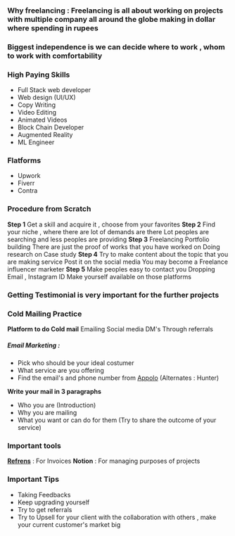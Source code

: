 
### Why freelancing : Freelancing is all about working on projects with multiple company all around the globe making in dollar where spending in rupees

### Biggest independence is we can decide where to work , whom to work with comfortability

### High Paying Skills

- Full Stack web developer
- Web design (UI/UX)
- Copy Writing 
- Video Editing
- Animated Videos
- Block Chain Developer
- Augmented Reality
- ML Engineer

### Flatforms

- Upwork
- Fiverr 
- Contra

### Procedure from Scratch

**Step 1**
    Get a skill and acquire it , choose from your favorites
**Step 2**
	  Find your niche , where there are lot of demands are there
	  Lot peoples are searching and less peoples are providing
**Step 3**
	  Freelancing Portfolio building 
	  There are just the proof of works that you have worked on
	  Doing research on Case study 
**Step 4**
	  Try to make content about the topic that you are making service 
	  Post it on the social media 
	  You may become a Freelance influencer marketer
**Step 5**
	  Make peoples easy to contact you 
		  Dropping Email , Instagram ID
	  Make yourself available on those platforms
### Getting Testimonial is very important for the further projects

### Cold Mailing Practice

**Platform to do Cold mail**
	 Emailing 
	 Social media DM's
	 Through referrals

##### Email Marketing : 
 - Pick who should be your ideal costumer
 - What service are you offering
 - Find the email's and phone number from [Appolo](https://app.apollo.io/) (Alternates : Hunter)

**Write your mail in 3 paragraphs**
- Who you are (Introduction)
- Why you are mailing
- What you want or can do for them (Try to share the outcome of your service)

### Important tools
**[Refrens](https://www.refrens.com/)** : For Invoices
**Notion** : For managing purposes of projects

### Important Tips

- Taking Feedbacks
- Keep upgrading yourself
- Try to get referrals
- Try to Upsell for your client with the collaboration with others , make your current customer's market big 
